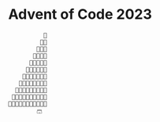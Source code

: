 # Advent of Code 2023


              🎄
             🎄🎄
            🎄🎄🎄
           🎄🎄🎄🎄
          🎄🎄🎄🎄🎄
         🎄🎄🎄🎄🎄🎄
        🎄🎄🎄🎄🎄🎄🎄
       🎄🎄🎄🎄🎄🎄🎄🎄
      🎄🎄🎄🎄🎄🎄🎄🎄🎄
     🎄🎄🎄🎄🎄🎄🎄🎄🎄🎄
    🎄🎄🎄🎄🎄🎄🎄🎄🎄🎄🎄
            🩳